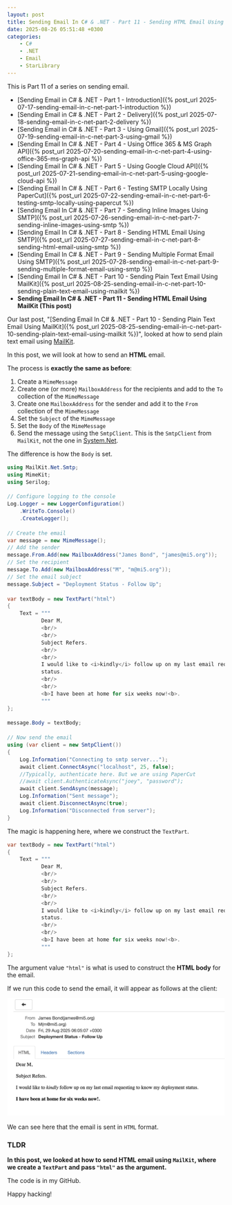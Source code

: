 ```yaml
---
layout: post
title: Sending Email In C# & .NET - Part 11 - Sending HTML Email Using MailKit
date: 2025-08-26 05:51:48 +0300
categories:
    - C#
    - .NET
    - Email
    - StarLibrary
---
```


This is Part 11 of a series on sending email.

- [Sending Email in C# & .NET  - Part 1 - Introduction]({% post_url 2025-07-17-sending-email-in-c-net-part-1-introduction %})
- [Sending Email in C# & .NET - Part 2 - Delivery]({% post_url 2025-07-18-sending-email-in-c-net-part-2-delivery %})
- [Sending Email in C# & .NET - Part 3 - Using Gmail]({% post_url 2025-07-19-sending-email-in-c-net-part-3-using-gmail %})
- [Sending Email In C# & .NET - Part 4 - Using Office 365 & MS Graph API]({% post_url 2025-07-20-sending-email-in-c-net-part-4-using-office-365-ms-graph-api %})
- [Sending Email In C# & .NET - Part 5 - Using Google Cloud API]({% post_url 2025-07-21-sending-email-in-c-net-part-5-using-google-cloud-api %})
- [Sending Email In C# & .NET - Part 6 - Testing SMTP Locally  Using PaperCut]({% post_url 2025-07-22-sending-email-in-c-net-part-6-testing-smtp-locally-using-papercut %})
- [Sending Email In C# & .NET - Part 7 - Sending Inline Images Using SMTP]({% post_url 2025-07-26-sending-email-in-c-net-part-7-sending-inline-images-using-smtp %})
- [Sending Email In C# & .NET - Part 8 - Sending HTML Email Using SMTP]({% post_url 2025-07-27-sending-email-in-c-net-part-8-sending-html-email-using-smtp %})
- [Sending Email In C# & .NET - Part 9 - Sending Multiple Format Email Using SMTP]({% post_url 2025-07-28-sending-email-in-c-net-part-9-sending-multiple-format-email-using-smtp %})
- [Sending Email In C# & .NET - Part 10 - Sending Plain Text Email Using MailKit]({% post_url 2025-08-25-sending-email-in-c-net-part-10-sending-plain-text-email-using-mailkit %})
- **Sending Email In C# & .NET - Part 11 - Sending HTML Email Using MailKit (This post)**

Our last post, "[Sending Email In C# & .NET - Part 10 - Sending Plain Text Email Using MailKit]({% post_url 2025-08-25-sending-email-in-c-net-part-10-sending-plain-text-email-using-mailkit %})", looked at how to send plain text email using [MailKit](https://github.com/jstedfast/MailKit).

In this post, we will look at how to send an **HTML** email.

The process is **exactly the same as before**:

1. Create a `MimeMessage`
2. Create one (or more) `MailboxAddress` for the recipients and add to the `To` collection of the `MimeMessage`
3. Create one `MailboxAddress` for the sender and add it to the `From` collection of the `MimeMessage`
4. Set  the `Subject` of the `MimeMessage`
5. Set the `Body` of the `MimeMessage`
6. Send the message using the `SmtpClient`. This is the `SmtpClient` from `MailKit`, not the one in [System.Net](https://learn.microsoft.com/en-us/dotnet/api/system.net.mail.smtpclient?view=net-9.0).

The difference is how the `Body` is set.

```c#
using MailKit.Net.Smtp;
using MimeKit;
using Serilog;

// Configure logging to the console
Log.Logger = new LoggerConfiguration()
    .WriteTo.Console()
    .CreateLogger();

// Create the email
var message = new MimeMessage();
// Add the sender
message.From.Add(new MailboxAddress("James Bond", "james@mi5.org"));
// Set the recipient
message.To.Add(new MailboxAddress("M", "m@mi5.org"));
// Set the email subject
message.Subject = "Deployment Status - Follow Up";

var textBody = new TextPart("html")
{
    Text = """
           Dear M,
           <br/>
           <br/>
           Subject Refers.
           <br/>
           <br/>
           I would like to <i>kindly</i> follow up on my last email requesting to know my deployment
           status.
           <br/>
           <br/>
           <b>I have been at home for six weeks now!<b>.
           """
};

message.Body = textBody;

// Now send the email
using (var client = new SmtpClient())
{
    Log.Information("Connecting to smtp server...");
    await client.ConnectAsync("localhost", 25, false);
    //Typically, authenticate here. But we are using PaperCut 
    //await client.AuthenticateAsync("joey", "password");
    await client.SendAsync(message);
    Log.Information("Sent message");
    await client.DisconnectAsync(true);
    Log.Information("Disconnected from server");
}
```

The magic is happening here, where we construct the `TextPart`.

```c#
var textBody = new TextPart("html")
{
    Text = """
           Dear M,
           <br/>
           <br/>
           Subject Refers.
           <br/>
           <br/>
           I would like to <i>kindly</i> follow up on my last email requesting to know my deployment
           status.
           <br/>
           <br/>
           <b>I have been at home for six weeks now!<b>.
           """
};
```

The argument value `"html"` is what is used to construct the **HTML body** for the email.

If we run this code to send the email, it will appear as follows at the client:

![MailKitHtml](../images/2025/08/MailKitHtml.png)

We can see here that the email is sent in `HTML` format.

### TLDR

**In this post, we looked at how to send HTML email using `MailKit`, where we create a `TextPart` and pass `"html"` as the argument.**

The code is in my GitHub.

Happy hacking!
